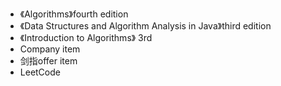 - 《Algorithms》fourth edition
- 《Data Structures and Algorithm Analysis in Java》third edition
- 《Introduction to Algorithms》 3rd
- Company item
- 剑指offer item
- LeetCode